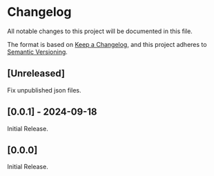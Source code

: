 # Changelog

All notable changes to this project will be documented in this file.

The format is based on [Keep a Changelog](https://keepachangelog.com/en/1.1.0/),
and this project adheres to [Semantic Versioning](https://semver.org/spec/v2.0.0.html).

## [Unreleased]

Fix unpublished json files.

## [0.0.1] - 2024-09-18

Initial Release.

## [0.0.0]

Initial Release.
